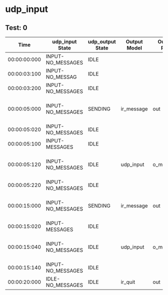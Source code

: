 # udp_input
## Test: 0
| Time         | udp_input State   | udp_output State   | Output Model   | Output Port   | Value                     |
|--------------|-------------------|--------------------|----------------|---------------|---------------------------|
| 00:00:00:000 | INPUT-NO_MESSAGES | IDLE               |                |               |                           |
| 00:00:03:100 | INPUT-NO_MESSAG   | IDLE               |                |               |                           |
| 00:00:03:200 | INPUT-NO_MESSAGES | IDLE               |                |               |                           |
| 00:00:05:000 | INPUT-NO_MESSAGES | SENDING            | ir_message     | out           | 0 45.3833 -75.6976 100 45 |
| 00:00:05:020 | INPUT-NO_MESSAGES | IDLE               |                |               |                           |
| 00:00:05:100 | INPUT-MESSAGES    | IDLE               |                |               |                           |
| 00:00:05:120 | INPUT-NO_MESSAGES | IDLE               | udp_input      | o_message     | 0 45.3833 -75.6976 100 45 |
| 00:00:05:220 | INPUT-NO_MESSAGES | IDLE               |                |               |                           |
| 00:00:15:000 | INPUT-NO_MESSAGES | SENDING            | ir_message     | out           | 1 46.3833 -76.6976 200 46 |
| 00:00:15:020 | INPUT-MESSAGES    | IDLE               |                |               |                           |
| 00:00:15:040 | INPUT-NO_MESSAGES | IDLE               | udp_input      | o_message     | 1 46.3833 -76.6976 200 46 |
| 00:00:15:140 | INPUT-NO_MESSAGES | IDLE               |                |               |                           |
| 00:00:20:000 | IDLE-NO_MESSAGES  | IDLE               | ir_quit        | out           | 1                         |

